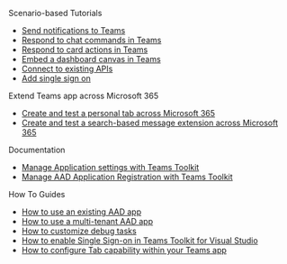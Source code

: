 Scenario-based Tutorials
* [Send notifications to Teams](https://aka.ms/teamsfx-send-notification)
* [Respond to chat commands in Teams](https://aka.ms/teamsfx-create-command)
* [Respond to card actions in Teams](https://aka.ms/teamsfx-card-action-response)
* [Embed a dashboard canvas in Teams](https://aka.ms/teamsfx-dashboard-app)
* [Connect to existing APIs](https://aka.ms/teamsfx-connect-api)
* [Add single sign on](https://aka.ms/teamsfx-add-sso)

Extend Teams app across Microsoft 365
* [Create and test a personal tab across Microsoft 365](https://github.com/OfficeDev/TeamsFx/wiki/Create-and-debug-a-personal-tab-across-Microsoft-365)
* [Create and test a search-based message extension across Microsoft 365](https://github.com/OfficeDev/TeamsFx/wiki/Create-and-debug-a-search-based-message-extension-across-Microsoft-365)

Documentation
* [Manage Application settings with Teams Toolkit](https://aka.ms/teamsfx-add-appsettings)
* [Manage AAD Application Registration with Teams Toolkit](https://aka.ms/teamsfx-aad-manifest)

How To Guides
* [How to use an existing AAD app](https://github.com/OfficeDev/TeamsFx/wiki/Using-existing-Azure-AD-app-in-TeamsFx-project)
* [How to use a multi-tenant AAD app](https://github.com/OfficeDev/TeamsFx/wiki/Multi-tenancy-Support-for-Azure-AD-app)
* [How to customize debug tasks](https://github.com/OfficeDev/TeamsFx/wiki/%7BDebug%7D-Teams-Toolkit-VS-Code-Tasks)
* [How to enable Single Sign-on in Teams Toolkit for Visual Studio](https://github.com/OfficeDev/TeamsFx/wiki/How-to-enable-Single-Sign-on-in-Teams-Toolkit-for-Visual-Studio)
* [How to configure Tab capability within your Teams app](https://github.com/OfficeDev/TeamsFx/wiki/How-to-configure-Tab-capability-within-your-Teams-app)
